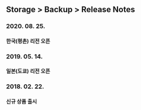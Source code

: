 ## Storage > Backup > Release Notes

### 2020. 08. 25.
#### 한국(평촌) 리전 오픈

### 2019. 05. 14.
#### 일본(도쿄) 리전 오픈

### 2018. 02. 22.
#### 신규 상품 출시
